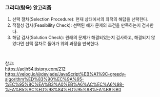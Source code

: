 <h3>그리디(탐욕) 알고리즘</h3>

1. 선택 절차(Selection Procedure): 현재 상태에서의 최적의 해답을 선택한다.
2. 적절성 검사(Feasibility Check): 선택된 해가 문제의 조건을 만족하는지 검사한다.
3. 해답 검사(Solution Check): 원래의 문제가 해결되었는지 검사하고, 해결되지 않았다면 선택 절차로 돌아가 위의 과정을 반복한다.

<br />

참고: 
<br />
https://adjh54.tistory.com/212
<br />
https://velog.io/@devjade/JavaScript%EB%A1%9C-greedy-algorithm%ED%83%90%EC%9A%95-%EC%95%8C%EA%B3%A0%EB%A6%AC%EC%A6%98-%EA%B5%AC%ED%98%84%ED%95%98%EA%B8%B0


